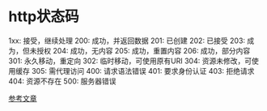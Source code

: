 # http状态码

1xx: 接受，继续处理
200: 成功，并返回数据
201: 已创建
202: 已接受
203: 成为，但未授权
204: 成功，无内容
205: 成功，重置内容
206: 成功，部分内容
301: 永久移动，重定向
302: 临时移动，可使用原有URI
304: 资源未修改，可使用缓存
305: 需代理访问
400: 请求语法错误
401: 要求身份认证
403: 拒绝请求
404: 资源不存在
500: 服务器错误

[参考文章](https://www.php.cn/course/1020.html)
